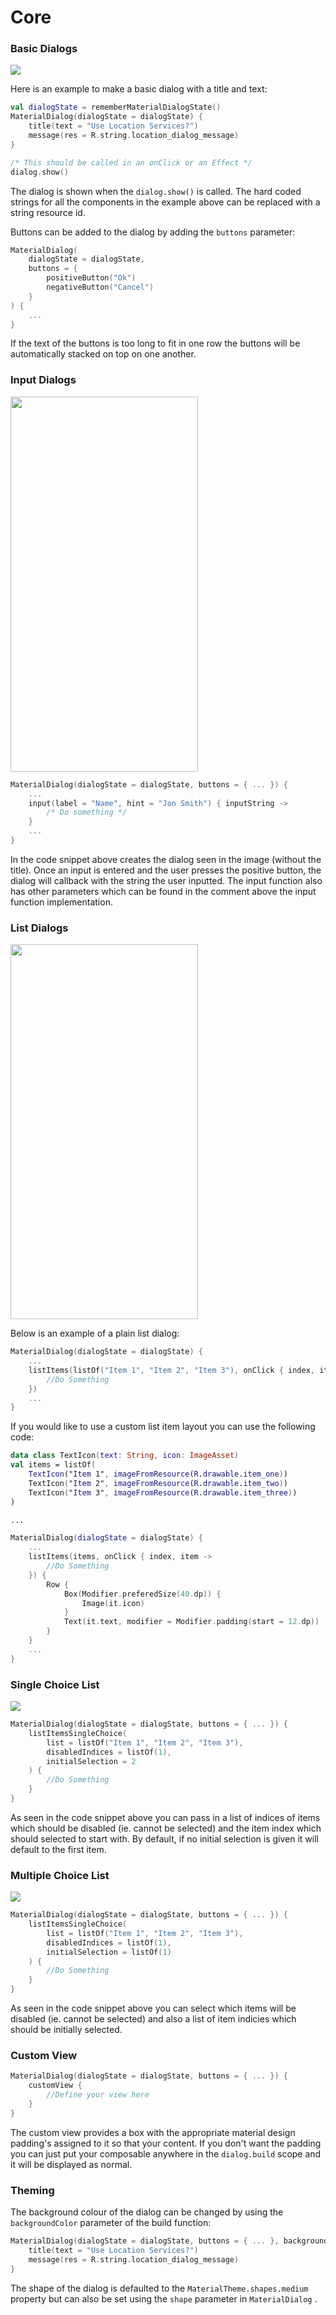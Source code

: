 # Core

### Basic Dialogs

![](https://raw.githubusercontent.com/vanpra/compose-material-dialogs/main/imgs/basic_core.png)

Here is an example to make a basic dialog with a title and text:

```kotlin
val dialogState = rememberMaterialDialogState()
MaterialDialog(dialogState = dialogState) {
    title(text = "Use Location Services?")
    message(res = R.string.location_dialog_message)
}

/* This should be called in an onClick or an Effect */ 
dialog.show()
```

The dialog is shown when the `dialog.show()` is called. The hard coded strings for all the components in the example above can be replaced with a string resource id. 

Buttons can be added to the dialog by adding the `buttons` parameter:

```kotlin
MaterialDialog(
    dialogState = dialogState,
    buttons = {
        positiveButton("Ok")
        negativeButton("Cancel")
    }
) {
    ...
}
```

If the text of the buttons is too long to fit in one row the buttons will be automatically stacked on top on one another.

### Input Dialogs 

<img src="https://raw.githubusercontent.com/vanpra/compose-material-dialogs/main/imgs/input.jpg" width="300" height="600"  />

```kotlin
MaterialDialog(dialogState = dialogState, buttons = { ... }) {
    ...
   	input(label = "Name", hint = "Jon Smith") { inputString ->
        /* Do something */
    }
	...
}
```

In the code snippet above creates the dialog seen in the image (without the title). Once an input is entered and the user presses the positive button, the dialog will callback with the string the user inputted.  The input function also has other parameters which can be found in the comment above the input function implementation.

### List Dialogs

<img src="https://raw.githubusercontent.com/vanpra/compose-material-dialogs/main/imgs/basic_list.jpg" width="300" height="600" />

Below is an example of a plain list dialog:

```kotlin
MaterialDialog(dialogState = dialogState) {
    ...
    listItems(listOf("Item 1", "Item 2", "Item 3"), onClick { index, item ->
        //Do Something
    })
    ...
}
```

If you would like to use a custom list item layout you can use the following code:

```kotlin
data class TextIcon(text: String, icon: ImageAsset)
val items = listOf(
    TextIcon("Item 1", imageFromResource(R.drawable.item_one))
    TextIcon("Item 2", imageFromResource(R.drawable.item_two))
    TextIcon("Item 3", imageFromResource(R.drawable.item_three))
)

...

MaterialDialog(dialogState = dialogState) {
    ...
    listItems(items, onClick { index, item ->
        //Do Something
    }) {
        Row {
            Box(Modifier.preferedSize(40.dp)) {
                Image(it.icon)
            }
            Text(it.text, modifier = Modifier.padding(start = 12.dp))
        }
    }
	...
}
```

### Single Choice List

![](https://raw.githubusercontent.com/vanpra/compose-material-dialogs/main/imgs/single_selection.png)

```kotlin
MaterialDialog(dialogState = dialogState, buttons = { ... }) {
    listItemsSingleChoice(
        list = listOf("Item 1", "Item 2", "Item 3"),
        disabledIndices = listOf(1),
        initialSelection = 2
    ) {
        //Do Something
    }
}
```

As seen in the code snippet above you can pass in a list of indices of items which should be disabled (ie. cannot be selected) and the item index which should selected to start with. By default, if no initial selection is given it will default to the first item.

### Multiple Choice List

![](https://raw.githubusercontent.com/vanpra/compose-material-dialogs/main/imgs/multi_selection.png)

```kotlin
MaterialDialog(dialogState = dialogState, buttons = { ... }) {
    listItemsSingleChoice(
        list = listOf("Item 1", "Item 2", "Item 3"),
        disabledIndices = listOf(1),
        initialSelection = listOf(1)
    ) {
        //Do Something
    }
}
```

As seen in the code snippet above you can select which items will be disabled (ie. cannot be selected) and also a list of item indicies which should be initially selected.

### Custom View

```kotlin
MaterialDialog(dialogState = dialogState, buttons = { ... }) {
    customView {
    	//Define your view here
    }
}
```

The custom view provides a box with the appropriate material design padding's  assigned to it so that your content. If you don't want the padding you can just put your composable anywhere in the `dialog.build` scope and it will be displayed as normal.

### Theming

The background colour of the dialog can be changed by using the `backgroundColor` parameter of the build function:

```kotlin
MaterialDialog(dialogState = dialogState, buttons = { ... }, backgroundColor = Color.Red) {
    title(text = "Use Location Services?")
    message(res = R.string.location_dialog_message)
}
```

The shape of the dialog is defaulted to the `MaterialTheme.shapes.medium` property but can also be set using the `shape` parameter in `MaterialDialog` .

